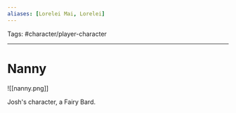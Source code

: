 ```yaml
---
aliases: [Lorelei Mai, Lorelei]
---
```


Tags: #character/player-character

---

# Nanny

![[nanny.png]]

Josh's character, a Fairy Bard.
